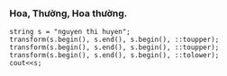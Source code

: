 ### Hoa, Thường, Hoa thường.
```
string s = "nguyen thi huyen";
transform(s.begin(), s.end(), s.begin(), ::toupper);
transform(s.begin(), s.end(), s.begin(), ::toupper);
transform(s.begin(), s.end(), s.begin(), ::tolower);
cout<<s;
```